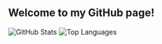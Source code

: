 ## Welcome to my GitHub page!

![GitHub Stats](https://github-readme-stats.vercel.app/api?username=luc-wallace&theme=transparent)
![Top Languages](https://github-readme-stats.vercel.app/api/top-langs/?username=luc-wallace&hide=html,css&size_weight=0.5&count_weight=0.5&theme=transparent&layout=compact)
